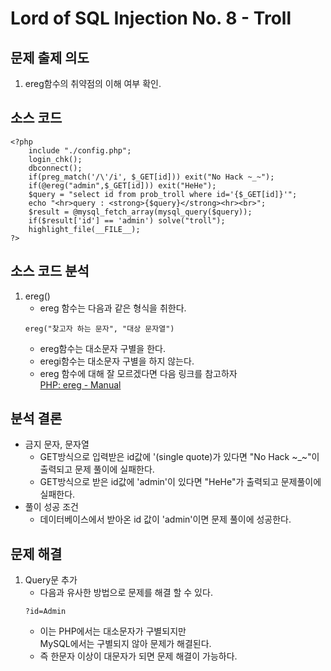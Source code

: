 # Lord of SQL Injection No. 8 - Troll
## 문제 출제 의도
1. ereg함수의 취약점의 이해 여부 확인.
## 소스 코드
~~~
<?php  
    include "./config.php"; 
    login_chk(); 
    dbconnect(); 
    if(preg_match('/\'/i', $_GET[id])) exit("No Hack ~_~");
    if(@ereg("admin",$_GET[id])) exit("HeHe");
    $query = "select id from prob_troll where id='{$_GET[id]}'";
    echo "<hr>query : <strong>{$query}</strong><hr><br>";
    $result = @mysql_fetch_array(mysql_query($query));
    if($result['id'] == 'admin') solve("troll");
    highlight_file(__FILE__);
?>
~~~
## 소스 코드 분석
1. ereg()
    - ereg 함수는 다음과 같은 형식을 취한다.
    ~~~
    ereg("찾고자 하는 문자", "대상 문자열")
    ~~~
    - ereg함수는 대소문자 구별을 한다.
    - eregi함수는 대소문자 구별을 하지 않는다.
    - ereg 함수에 대해 잘 모르겠다면 다음 링크를 참고하자  
     <a href="http://se2.php.net/manual/kr/function.ereg.php">PHP: ereg - Manual</a>
## 분석 결론
+ 금지 문자, 문자열
    - GET방식으로 입력받은 id값에 '(single quote)가 있다면 "No Hack ~_~"이 출력되고 문제 풀이에 실패한다.
    - GET방식으로 받은 id값에 'admin'이 있다면 "HeHe"가 출력되고 문제풀이에 실패한다.
+ 풀이 성공 조건
    - 데이터베이스에서 받아온 id 값이 'admin'이면 문제 풀이에 성공한다.
## 문제 해결
1. Query문 추가
    - 다음과 유사한 방법으로 문제를 해결 할 수 있다.
    ~~~
    ?id=Admin
    ~~~
    - 이는 PHP에서는 대소문자가 구별되지만  
    MySQL에서는 구별되지 않아 문제가 해결된다.
    - 즉 한문자 이상이 대문자가 되면 문제 해결이 가능하다.